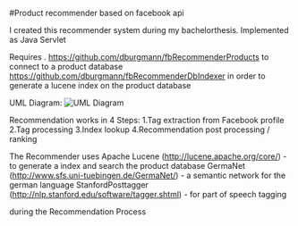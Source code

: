#Product recommender based on facebook api

I created this recommender system during my bachelorthesis. Implemented as Java Servlet

Requires . 
https://github.com/dburgmann/fbRecommenderProducts to connect to a product database
https://github.com/dburgmann/fbRecommenderDbIndexer in order to generate a lucene index on the product database

UML Diagram:
![UML Diagram](https://github.com/dburgmann/fbRecommender/blob/master/UML.png)

Recommendation works in 4 Steps:
1.Tag extraction from Facebook profile
2.Tag processing
3.Index lookup
4.Recommendation post processing / ranking

The Recommender uses
Apache Lucene (http://lucene.apache.org/core/) - to generate a index and search the product database
GermaNet (http://www.sfs.uni-tuebingen.de/GermaNet/) - a semantic network for the german language
StanfordPosttagger (http://nlp.stanford.edu/software/tagger.shtml) - for part of speech tagging

during the Recommendation Process

